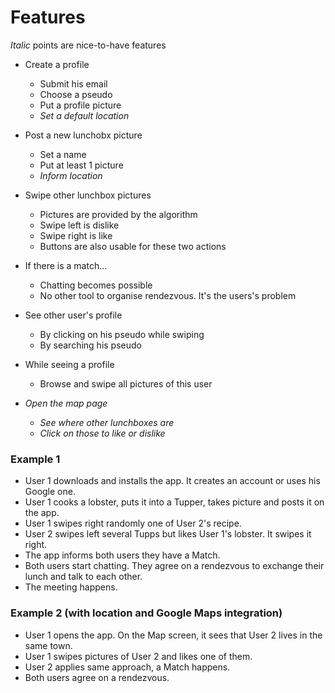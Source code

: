# Features

_Italic_ points are nice-to-have features

* Create a profile
	* Submit his email
	* Choose a pseudo
	* Put a profile picture
	* _Set a default location_

* Post a new lunchobx picture
	* Set a name
	* Put at least 1 picture
	* _Inform location_

* Swipe other lunchbox pictures
	* Pictures are provided by the algorithm
	* Swipe left is dislike
	* Swipe right is like
	* Buttons are also usable for these two actions

* If there is a match...
	* Chatting becomes possible
	* No other tool to organise rendezvous. It's the users's problem

* See other user's profile
	* By clicking on his pseudo while swiping
	* By searching his pseudo

* While seeing a profile
	* Browse and swipe all pictures of this user

* _Open the map page_
	* _See where other lunchboxes are_
	* _Click on those to like or dislike_

### Example 1
* User 1 downloads and installs the app. It creates an account or uses his Google one.
* User 1 cooks a lobster, puts it into a Tupper, takes picture and posts it on the app.
* User 1 swipes right randomly one of User 2's recipe.
* User 2 swipes left several Tupps but likes User 1's lobster. It swipes it right.
* The app informs both users they have a Match.
* Both users start chatting. They agree on a rendezvous to exchange their lunch and talk to each other.
* The meeting happens.

### Example 2 (with location and Google Maps integration)
* User 1 opens the app. On the Map screen, it sees that User 2 lives in the same town.
* User 1 swipes pictures of User 2 and likes one of them.
* User 2 applies same approach, a Match happens.
* Both users agree on a rendezvous.
